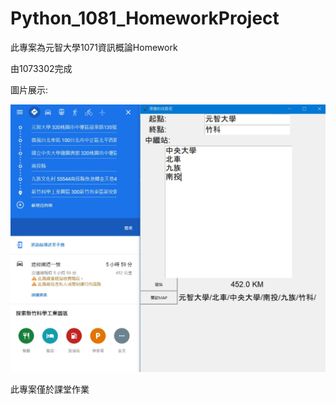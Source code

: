 # Python_1081_HomeworkProject

此專案為元智大學1071資訊概論Homework

由1073302完成

圖片展示:

![image](https://github.com/axuy312/Python_1081_HomeworkProject/blob/gh-pages/Description/%E7%95%AB%E9%9D%A2.JPG)

此專案僅於課堂作業

